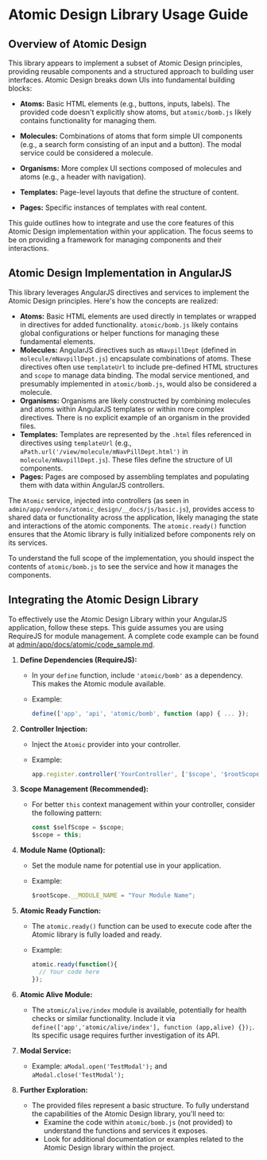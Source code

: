 # Atomic Design Library Usage Guide

 ## Overview of Atomic Design

This library appears to implement a subset of Atomic Design principles, providing reusable components and a structured approach to building user interfaces. Atomic Design breaks down UIs into fundamental building blocks:

*   **Atoms:** Basic HTML elements (e.g., buttons, inputs, labels). The provided code doesn't explicitly show atoms, but `atomic/bomb.js` likely contains functionality for managing them.

*   **Molecules:** Combinations of atoms that form simple UI components (e.g., a search form consisting of an input and a button).  The modal service could be considered a molecule.

*   **Organisms:** More complex UI sections composed of molecules and atoms (e.g., a header with navigation).

*   **Templates:** Page-level layouts that define the structure of content.

*   **Pages:** Specific instances of templates with real content.

This guide outlines how to integrate and use the core features of this Atomic Design implementation within your application. The focus seems to be on providing a framework for managing components and their interactions.

## Atomic Design Implementation in AngularJS

This library leverages AngularJS directives and services to implement the Atomic Design principles. Here's how the concepts are realized:

*   **Atoms:** Basic HTML elements are used directly in templates or wrapped in directives for added functionality. `atomic/bomb.js` likely contains global configurations or helper functions for managing these fundamental elements.
*   **Molecules:**  AngularJS directives such as `mNavpillDept` (defined in `molecule/mNavpillDept.js`) encapsulate combinations of atoms. These directives often use `templateUrl` to include pre-defined HTML structures and `scope` to manage data binding. The modal service mentioned, and presumably implemented in `atomic/bomb.js`, would also be considered a molecule.
*   **Organisms:** Organisms are likely constructed by combining molecules and atoms within AngularJS templates or within more complex directives. There is no explicit example of an organism in the provided files.
*   **Templates:** Templates are represented by the `.html` files referenced in directives using `templateUrl` (e.g., `aPath.url('/view/molecule/mNavPillDept.html')` in `molecule/mNavpillDept.js`). These files define the structure of UI components.
*   **Pages:** Pages are composed by assembling templates and populating them with data within AngularJS controllers.

The `Atomic` service, injected into controllers (as seen in `admin/app/vendors/atomic_design/__docs/js/basic.js`), provides access to shared data or functionality across the application, likely managing the state and interactions of the atomic components. The `atomic.ready()` function ensures that the Atomic library is fully initialized before components rely on its services.

To understand the full scope of the implementation, you should inspect the contents of `atomic/bomb.js` to see the service and how it manages the components.


## Integrating the Atomic Design Library

To effectively use the Atomic Design Library within your AngularJS application, follow these steps. This guide assumes you are using RequireJS for module management.  A complete code example can be found at [admin/app/docs/atomic/code_sample.md](atomic/code_sample.md).

1.  **Define Dependencies (RequireJS):**

    *   In your `define` function, include `'atomic/bomb'` as a dependency. This makes the Atomic module available.
    *   Example:

        ```javascript
        define(['app', 'api', 'atomic/bomb', function (app) { ... });
        ```

2.  **Controller Injection:**

    *   Inject the `Atomic` provider into your controller.
    *   Example:

        ```javascript
        app.register.controller('YourController', ['$scope', '$rootScope', 'api', 'Atomic', function ($scope, $rootScope, api, atomic) { ... });
        ```

3.  **Scope Management (Recommended):**

    *   For better `this` context management within your controller, consider the following pattern:

        ```javascript
        const $selfScope = $scope;
        $scope = this;
        ```

4.  **Module Name (Optional):**

    *   Set the module name for potential use in your application.
    *   Example:

        ```javascript
        $rootScope.__MODULE_NAME = "Your Module Name";
        ```

5.  **Atomic Ready Function:**

    *   The `atomic.ready()` function can be used to execute code after the Atomic library is fully loaded and ready.
    *   Example:

        ```javascript
        atomic.ready(function(){
          // Your code here
        });
        ```


6.  **Atomic Alive Module:**

    *   The `atomic/alive/index` module is available, potentially for health checks or similar functionality. Include it via `define(['app','atomic/alive/index'], function (app,alive) {});`. Its specific usage requires further investigation of its API.

7.  **Modal Service:**

    *   Example: `aModal.open('TestModal');` and `aModal.close('TestModal');`
8.  **Further Exploration:**

    *   The provided files represent a basic structure. To fully understand the capabilities of the Atomic Design library, you'll need to:
        *   Examine the code within `atomic/bomb.js` (not provided) to understand the functions and services it exposes.
        *   Look for additional documentation or examples related to the Atomic Design library within the project.

